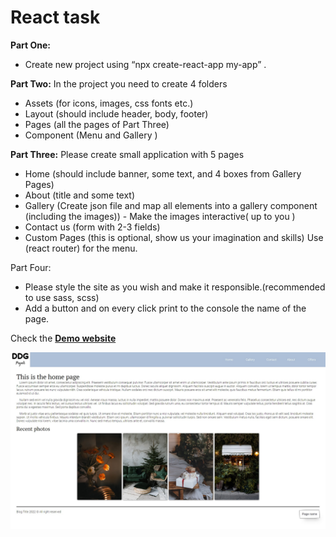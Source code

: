 # React task

**Part One:**
- Create new project using “npx create-react-app my-app” .

**Part Two:**
In the project you need to create 4 folders
- Assets (for icons, images, css fonts etc.)
- Layout (should include header, body, footer)
- Pages (all the pages of Part Three)
- Component  (Menu and Gallery )

**Part Three:**
Please create small application with 5 pages
- Home (should include banner, some text, and 4 boxes from Gallery Pages)
- About (title and some text)
- Gallery (Create json file and map all elements into a gallery component (including the images))
        - Make the images interactive( up to you )
- Contact us (form with 2-3 fields)
- Custom Pages (this is optional, show us your imagination and skills)
Use  (react router) for the menu.

Part Four:
- Please style the site as you wish and make it responsible.(recommended to use sass, scss)
- Add a button and on every click print to the console the name of the page.

Check the [**Demo website**](https://admolite.dimitargegov.com/)

[![ScreenShot](https://github.com/MitkoDG/react-test-app/blob/main/screenshot.jpg "Login screen page")](https://admolite.dimitargegov.com/)
